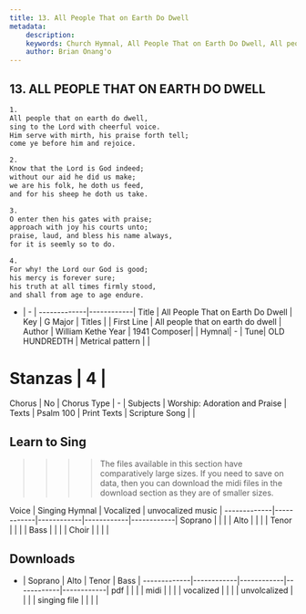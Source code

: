 ```yaml
---
title: 13. All People That on Earth Do Dwell
metadata:
    description: 
    keywords: Church Hymnal, All People That on Earth Do Dwell, All people that on earth do dwell, 
    author: Brian Onang'o
---
```



## 13. ALL PEOPLE THAT ON EARTH DO DWELL

```txt
1.
All people that on earth do dwell,
sing to the Lord with cheerful voice.
Him serve with mirth, his praise forth tell;
come ye before him and rejoice.

2.
Know that the Lord is God indeed;
without our aid he did us make;
we are his folk, he doth us feed,
and for his sheep he doth us take.

3.
O enter then his gates with praise;
approach with joy his courts unto;
praise, laud, and bless his name always,
for it is seemly so to do.

4.
For why! the Lord our God is good;
his mercy is forever sure;
his truth at all times firmly stood,
and shall from age to age endure.

```

- |   -  |
-------------|------------|
Title | All People That on Earth Do Dwell |
Key | G Major |
Titles |  |
First Line | All people that on earth do dwell |
Author | William Kethe
Year | 1941
Composer|  |
Hymnal|  - |
Tune| OLD HUNDREDTH |
Metrical pattern | |
# Stanzas | 4 |
Chorus | No |
Chorus Type | - |
Subjects | Worship: Adoration and Praise |
Texts | Psalm 100 |
Print Texts | 
Scripture Song |  |
  
## Learn to Sing

>>>> The files available in this section have comparatively large sizes. If you need to save on data, then you can download the midi files in the download section as they are of smaller sizes.

Voice |  Singing Hymnal | Vocalized | unvocalized music |
-------------|------------|------------|------------|------------|
Soprano | | | |
Alto | | | |
Tenor | | | |
Bass | | | |
Choir | | | |

## Downloads

- |  Soprano | Alto | Tenor | Bass |
-------------|------------|------------|------------|------------|
pdf | | | |
midi | | | |
vocalized | | | |
unvolcalized | | | |
singing file | | | |
  